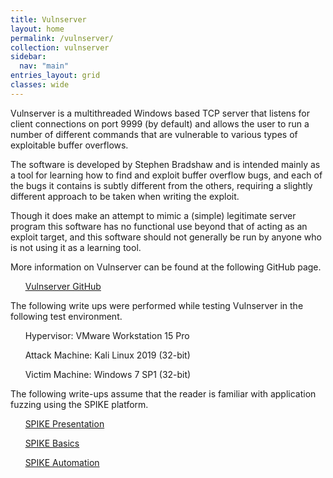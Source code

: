 ```yaml
---
title: Vulnserver
layout: home
permalink: /vulnserver/
collection: vulnserver
sidebar:
  nav: "main"
entries_layout: grid
classes: wide
---
```


Vulnserver is a multithreaded Windows based TCP server that listens for client connections on port 9999 (by default) and allows the user to run a number of different commands that are vulnerable to various types of exploitable buffer overflows.

The software is developed by Stephen Bradshaw and is intended mainly as a tool for learning how to find and exploit buffer overflow bugs, and each of the bugs it contains is subtly different from the others, requiring a slightly different approach to be taken when writing the exploit.

Though it does make an attempt to mimic a (simple) legitimate server program this software has no functional use beyond that of acting as an exploit target, and this software should not generally be run by anyone who is not using it as a learning tool.

More information on Vulnserver can be found at the following GitHub page.

&nbsp;&nbsp;&nbsp;&nbsp;&nbsp;&nbsp;[Vulnserver GitHub](https://github.com/stephenbradshaw/vulnserver)

The following write ups were performed while testing Vulnserver in the following test environment.

&nbsp;&nbsp;&nbsp;&nbsp;&nbsp;&nbsp;Hypervisor: VMware Workstation 15 Pro

&nbsp;&nbsp;&nbsp;&nbsp;&nbsp;&nbsp;Attack Machine: Kali Linux 2019 (32-bit)

&nbsp;&nbsp;&nbsp;&nbsp;&nbsp;&nbsp;Victim Machine: Windows 7 SP1 (32-bit)


The following write-ups assume that the reader is familiar with application fuzzing using the SPIKE platform.

&nbsp;&nbsp;&nbsp;&nbsp;&nbsp;&nbsp;[SPIKE Presentation](https://www.blackhat.com/presentations/bh-usa-02/bh-us-02-aitel-spike.ppt)

&nbsp;&nbsp;&nbsp;&nbsp;&nbsp;&nbsp;[SPIKE Basics](https://resources.infosecinstitute.com/intro-to-fuzzing/)

&nbsp;&nbsp;&nbsp;&nbsp;&nbsp;&nbsp;[SPIKE Automation](https://resources.infosecinstitute.com/fuzzer-automation-with-spike/)
